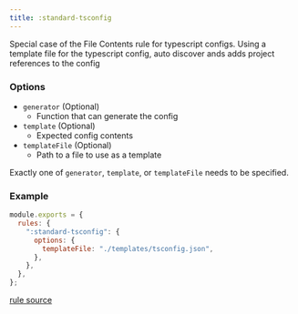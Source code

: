 ```yaml
---
title: :standard-tsconfig
---
```


Special case of the File Contents rule for typescript configs. Using a template file for the typescript config, auto discover ands adds project references to the config

### Options

- `generator` (Optional)
  - Function that can generate the config
- `template` (Optional)
  - Expected config contents
- `templateFile` (Optional)
  - Path to a file to use as a template

Exactly one of `generator`, `template`, or `templateFile` needs to be specified.

### Example

```javascript
module.exports = {
  rules: {
    ":standard-tsconfig": {
      options: {
        templateFile: "./templates/tsconfig.json",
      },
    },
  },
};
```

[rule source](https://github.com/monorepolint/monorepolint/blob/master/packages/rules/src/standardTsconfig.ts)
